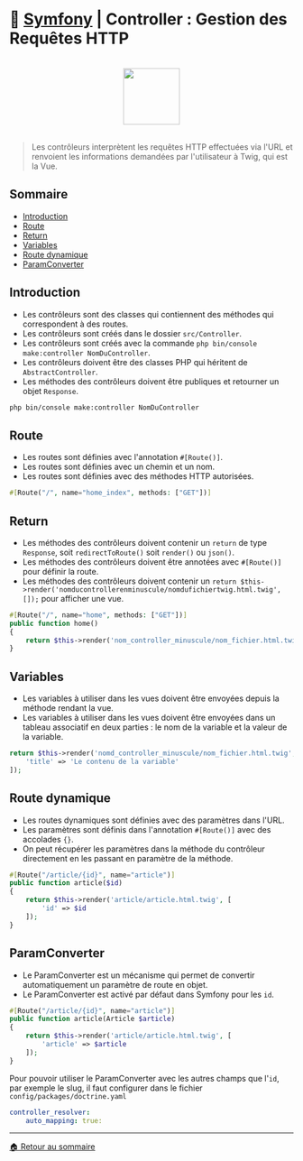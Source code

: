 # 🚀 **[Symfony](https://symfony.com/)** | Controller : Gestion des Requêtes HTTP

<br>

<center>
<img src="https://symfony.com/logos/symfony_black_03.png" width="100">
</center>

<br>

> Les contrôleurs interprètent les requêtes HTTP effectuées via l'URL et renvoient les informations demandées par l'utilisateur à Twig, qui est la Vue.

## Sommaire

-   [Introduction](#introduction)
-   [Route](#route)
-   [Return](#return)
-   [Variables](#variables)
-   [Route dynamique](#route-dynamique)
-   [ParamConverter](#paramconverter)

## Introduction

-   Les contrôleurs sont des classes qui contiennent des méthodes qui correspondent à des routes.
-   Les contrôleurs sont créés dans le dossier `src/Controller`.
-   Les contrôleurs sont créés avec la commande `php bin/console make:controller NomDuController`.
-   Les contrôleurs doivent être des classes PHP qui héritent de `AbstractController`.
-   Les méthodes des contrôleurs doivent être publiques et retourner un objet `Response`.

```bash
php bin/console make:controller NomDuController
```

## Route

-   Les routes sont définies avec l'annotation `#[Route()]`.
-   Les routes sont définies avec un chemin et un nom.
-   Les routes sont définies avec des méthodes HTTP autorisées.

```php
#[Route("/", name="home_index", methods: ["GET"])]
```

## Return

-   Les méthodes des contrôleurs doivent contenir un `return` de type `Response`, soit `redirectToRoute()` soit `render()` ou `json()`.
-   Les méthodes des contrôleurs doivent être annotées avec `#[Route()]` pour définir la route.
-   Les méthodes des contrôleurs doivent contenir un `return $this->render('nomducontrollerenminuscule/nomdufichiertwig.html.twig', []);` pour afficher une vue.

```php
#[Route("/", name="home", methods: ["GET"])]
public function home()
{
    return $this->render('nom_controller_minuscule/nom_fichier.html.twig', []);
}
```

## Variables

-   Les variables à utiliser dans les vues doivent être envoyées depuis la méthode rendant la vue.
-   Les variables à utiliser dans les vues doivent être envoyées dans un tableau associatif en deux parties : le nom de la variable et la valeur de la variable.

```php
return $this->render('nomd_controller_minuscule/nom_fichier.html.twig', [
    'title' => 'Le contenu de la variable'
]);
```

## Route dynamique

-   Les routes dynamiques sont définies avec des paramètres dans l'URL.
-   Les paramètres sont définis dans l'annotation `#[Route()]` avec des accolades `{}`.
-   On peut récupérer les paramètres dans la méthode du contrôleur directement en les passant en paramètre de la méthode.

```php
#[Route("/article/{id}", name="article")]
public function article($id)
{
    return $this->render('article/article.html.twig', [
        'id' => $id
    ]);
}
```

## ParamConverter

-   Le ParamConverter est un mécanisme qui permet de convertir automatiquement un paramètre de route en objet.
-   Le ParamConverter est activé par défaut dans Symfony pour les `id`.

```php
#[Route("/article/{id}", name="article")]
public function article(Article $article)
{
    return $this->render('article/article.html.twig', [
        'article' => $article
    ]);
}
```

Pour pouvoir utiliser le ParamConverter avec les autres champs que l'`id`, par exemple le slug, il faut configurer dans le fichier `config/packages/doctrine.yaml`

```yaml
controller_resolver:
    auto_mapping: true:
```

---

[🏠 Retour au sommaire](#)
